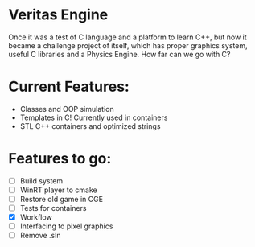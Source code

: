 # Veritas Engine
Once it was a test of C language and a platform to learn C++, but now it became a challenge project of itself, which has proper graphics system, useful C libraries and a Physics Engine. How far can we go with C?

# Current Features:
 - Classes and OOP simulation
 - Templates in C! Currently used in containers
 - STL C++ containers and optimized strings

# Features to go:
- [ ] Build system
- [ ] WinRT player to cmake
- [ ] Restore old game in CGE
- [ ] Tests for containers
- [x] Workflow
- [ ] Interfacing to pixel graphics
- [ ] Remove .sln
